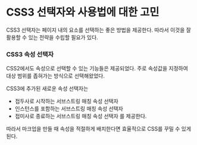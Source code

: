 # CSS3 선택자와 사용법에 대한 고민

CSS3 선택자는 페이지 내의 요소를 선택하는 좋은 방법을 제공한다.
따라서 이것을 잘 활용할 수 있는 전략을 수립할 필요가 있다.

### CSS3 속성 선택자

CSS2에서도 속성으로 선택할 수 있는 기능들은 제공되었다.
주로 속성값을 지정하여 대상 범위를 좁혀가는 방식으로 선택해왔었다.

CSS3에 추가된 새로운 속성 선택자는
* 접두사로 시작하는 서브스트링 매칭 속성 선택자
* 인스턴스를 포함하는 서브스트링 매칭 속성 선택자
* 접미사로 종료하는 서브스트링 매칭 속성 선택자
를 제공한다.

따라서 마크업을 만들 때 속성을 적절하게 배치한다면 효율적으로 CSS를 꾸밀 수 있게 된다.
